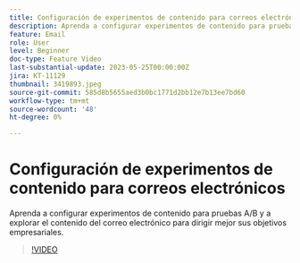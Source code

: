 ```yaml
---
title: Configuración de experimentos de contenido para correos electrónicos
description: Aprenda a configurar experimentos de contenido para pruebas A/B y a explorar el contenido del correo electrónico para dirigir mejor sus objetivos empresariales.
feature: Email
role: User
level: Beginner
doc-type: Feature Video
last-substantial-update: 2023-05-25T00:00:00Z
jira: KT-11129
thumbnail: 3419893.jpeg
source-git-commit: 585d8b5655aed3b0bc1771d2bb12e7b13ee7bd60
workflow-type: tm+mt
source-wordcount: '48'
ht-degree: 0%

---
```



# Configuración de experimentos de contenido para correos electrónicos

Aprenda a configurar experimentos de contenido para pruebas A/B y a explorar el contenido del correo electrónico para dirigir mejor sus objetivos empresariales.

>[!VIDEO](https://video.tv.adobe.com/v/3419893/?learn=on)
